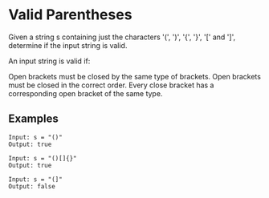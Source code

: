 # Valid Parentheses

Given a string s containing just the characters '(', ')', '{', '}', '[' and ']', determine if the input string is valid.

An input string is valid if:

Open brackets must be closed by the same type of brackets.
Open brackets must be closed in the correct order.
Every close bracket has a corresponding open bracket of the same type.

## Examples

```
Input: s = "()"
Output: true
```

```
Input: s = "()[]{}"
Output: true
```

```
Input: s = "(]"
Output: false
```
